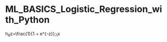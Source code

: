 # ML_BASICS_Logistic_Regression_with_Python


h<sub>&theta;</sub>z=\frac{1}{1 + e^{-z}};<sub>1</sub>x
